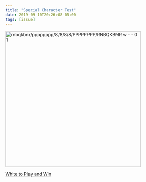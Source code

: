 ```yaml
---
title: "Special Character Test"
date: 2019-09-10T20:26:08-05:00
tags: [issue]
---
```

<a href='https://www.apronus.com/chess/pgnviewer/?p=ARNBQKBNRPPPPPPPP________________________________pppppppprnbqkbnr'
 target='_blank' rel='noopener'><img
  alt='rnbqkbnr/pppppppp/8/8/8/8/PPPPPPPP/RNBQKBNR w - - 0 1'
  width='426' height='426'
  style='max-width:100%; height:auto; border:0;'
  src='https://chessdiagram.online/stagram.php?d=_RNBQKBNRPPPPPPPP________________________________pppppppprnbqkbnr&p=49&s=0&c=E0E0E0FFFFFF969696000000&r=FFFFFF&z=w'
/></a>


[White to Play and Win](https://tinyurl.com/yafxm5nz)


